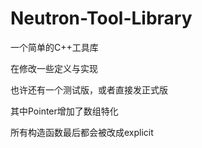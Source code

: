 # Neutron-Tool-Library
一个简单的C++工具库

在修改一些定义与实现

也许还有一个测试版，或者直接发正式版

其中Pointer增加了数组特化

所有构造函数最后都会被改成explicit
